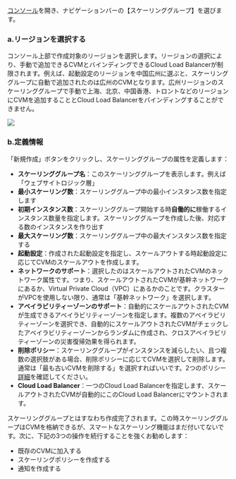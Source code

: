 [コンソール](https://console.cloud.tencent.com/autoscaling/config)を開き、ナビゲーションバーの【スケーリンググループ】を選びます。

### a.リージョンを選択する

コンソール上部で作成対象のリージョンを選択します。リージョンの選択により、手動で追加できるCVMとバインディングできるCloud Load Balancerが制限されます。例えば、起動設定のリージョンを中国広州に選ぶと、スケーリンググループに自動で追加されたのは広州のCVMとなります。広州リージョンのスケーリンググループで手動で上海、北京、中国香港、トロントなどのリージョンにCVMを追加することとCloud Load Balancerをバインディングすることができません。

![](https://mc.qcloudimg.com/static/img/9a39d87fa90f3ae5995073a6077b1057/1.jpg)

### b.定義情報
「新規作成」ボタンをクリックし、スケーリンググループの属性を定義します：

  - **スケーリンググループ名**：このスケーリンググループを表示します。例えば「ウェブサイトロジック層」
  - **最小スケーリング数**：スケーリンググループ中の最小インスタンス数を指定します
  - **初期インスタンス数**：スケーリンググループ開始する時**自働的に**稼働するインスタンス数量を指定します。スケーリンググループを作成した後、対応する数のインスタンスを作り出す
  - **最大スケーリング数**：スケーリンググループ中の最大インスタンス数を指定する
  - **起動設定**：作成された起動設定を指定し、スケールアウトする時起動設定に応じてCVMのスケールアウトを作成します。
  - **ネットワークのサポート**：選択したのはスケールアウトされたCVMのネットワーク属性です。つまり、スケールアウトされたCVMが基幹ネットワークにあるか、Virtual Private Cloud（VPC）にあるかのことです。クラスターがVPCを使用しない限り、通常は「基幹ネットワーク」を選択します。
  - **アベイラビリティーゾーンのサポート**：自動的にスケールアウトされたCVMが生成できるアベイラビリティーゾーンを指定します。複数のアベイラビリティーゾーンを選択でき、自動的にスケールアウトされたCVMがチェックしたアベイラビリティーゾーンからランダムに作成され、クロスアベイラビリティーゾーンの災害復帰効果を得られます。
  - **削除ポリシー**：スケーリンググループがインスタンスを減らしたい、且つ複数の選択肢がある場合、削除ポリシーに応じてCVMを選択して削除します。通常は「最も古いCVMを削除する」を選択すればいいです。2つのポリシー[詳細](https://intl.cloud.tencent.com/document/product/377/4166)を確認してください。
  - **Cloud Load Balancer**：一つのCloud Load Balancerを指定します、スケールアウトされたCVMが自動的にこのCloud Load Balancerにマウントされます。

スケーリンググループとはすなわち作成完了されます。この時スケーリンググループはCVMを格納できるが、スマートなスケーリング機能はまだ付いてないです。次に、下記の3つの操作を続行することを強くお勧めします：
 - 既存のCVMに加入する
 - スケーリングポリシーを作成する
 - 通知を作成する

